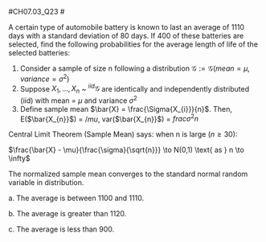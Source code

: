 #CH07.03_Q23 #

A certain type of automobile battery is known to last an average of 1110 days with a standard deviation of 80 days.
If 400 of these batteries are selected, find the following probabilities for the average length of life of the selected batteries:

1. Consider a sample of size n following a distribution
$\mathcal{G} := \mathcal{G} (mean = \mu, variance = \sigma^{2})$
2. Suppose $X_{1},...,X_{n}$ ~ $^{iid} \mathcal{G}$ are identically and independently distributed (iid) with mean = $\mu$ and variance $\sigma^2$
3. Define sample mean $\bar{X} = \frac{\Sigma{X_{i}}}{n}$. Then, E($\bar{X_{n}}$) = $/mu$, var($\bar{X_{n}}$) = $frac{\sigma^{2}}{n}$


Central Limit Theorem (Sample Mean) says: when n is large ($n \geq 30$):

$\frac{\bar{X} - \mu}{\frac{\sigma}{\sqrt{n}}} \to N(0,1) \text{ as } n \to \infty$

The normalized sample mean converges to the standard normal random variable in distribution.



a. The average is between 1100 and 1110.

b. The average is greater than 1120.

c. The average is less than 900.


